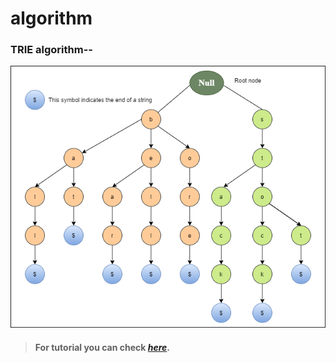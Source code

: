 # algorithm
### TRIE algorithm--
![This is an image](https://github.com/whereisfarukk/Photos/blob/main/trie-data-structure.png)
>#### For tutorial you can check [*here*](https://www.youtube.com/watch?v=TH5FEKg6AXg&ab_channel=ParasSaini).
